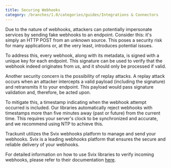 ```yaml
---
title: Securing Webhooks
category: /branches/1.0/categories/guides/Integrations & Connectors
---
```

Due to the nature of webhooks, attackers can potentially impersonate services by sending fake webhooks to an endpoint. Consider this: it's simply an HTTP POST from an unknown source. This poses a security risk for many applications or, at the very least, introduces potential issues.

To address this, every webhook, along with its metadata, is signed with a unique key for each endpoint. This signature can be used to verify that the webhook indeed originates from us, and it should only be processed if valid.

Another security concern is the possibility of replay attacks. A replay attack occurs when an attacker intercepts a valid payload (including the signature) and retransmits it to your endpoint. This payload would pass signature validation and, therefore, be acted upon.

To mitigate this, a timestamp indicating when the webhook attempt occurred is included. Our libraries automatically reject webhooks with timestamps more than five minutes away (past or future) from the current time. This requires your server's clock to be synchronized and accurate, and we recommend using NTP to achieve this.

Trackunit utilizes the Svix webhooks platform to manage and send your webhooks. Svix is a leading webhooks platform that ensures the secure and reliable delivery of your webhooks.

For detailed information on how to use Svix libraries to verify incoming webhooks, please refer to their documentation [here](https://docs.svix.com/receiving/verifying-payloads/how).